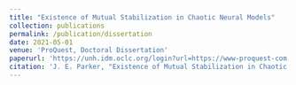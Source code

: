 ```yaml
---
title: "Existence of Mutual Stabilization in Chaotic Neural Models"
collection: publications
permalink: /publication/dissertation
date: 2021-05-01
venue: 'ProQuest, Doctoral Dissertation'
paperurl: 'https://unh.idm.oclc.org/login?url=https://www-proquest-com.unh.idm.oclc.org/dissertations-theses/existence-mutual-stabilization-chaotic-neural/docview/2559455643/se-2?accountid=14612'
citation: 'J. E. Parker, "Existence of Mutual Stabilization in Chaotic Neural Models." Order No. 28496524, University of New Hampshire, Ann Arbor, 2021.'
---
```

